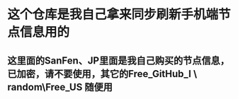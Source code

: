 # 这个仓库是我自己拿来同步刷新手机端节点信息用的

## 这里面的SanFen、JP里面是我自己购买的节点信息，已加密，请不要使用，其它的Free_GitHub_I \ random\Free_US 随便用
